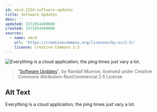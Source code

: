 ```yaml
---
id: xkcd.2224-software-updates
title: Software Updates
desc: ''
updated: 1572854400000
created: 1572854400000
sources:
  - name: xkcd
    url: 'https://creativecommons.org/licenses/by-nc/2.5/'
    license: Creative Commons 2.5
---
```

![Everything is a cloud application; the ping times just vary a lot.](https://imgs.xkcd.com/comics/software_updates.png)
> "[Software Updates](https://xkcd.com/2224/)", by Randall Munroe, licensed under Creative Commons Attribution-NonCommercial 2.5 License

## Alt Text
Everything is a cloud application; the ping times just vary a lot.
